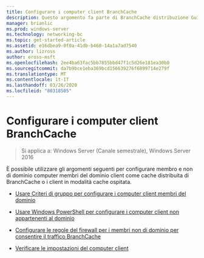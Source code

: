 ```yaml
---
title: Configurare i computer client BranchCache
description: Questo argomento fa parte di BranchCache distribuzione Guide per Windows Server 2016, che illustra come distribuire BranchCache in modalità cache distribuita e ospitato per ottimizzare l'utilizzo della larghezza di banda WAN nelle succursali
manager: brianlic
ms.prod: windows-server
ms.technology: networking-bc
ms.topic: get-started-article
ms.assetid: e16dbea9-0f0a-41db-b460-14a1a7ad7540
ms.author: lizross
author: eross-msft
ms.openlocfilehash: 2ee4ba63fac5bb7855bbd47f1c5d26e181ea30b0
ms.sourcegitcommit: da7b9bce1eba369bcd156639276f6899714e279f
ms.translationtype: MT
ms.contentlocale: it-IT
ms.lasthandoff: 03/26/2020
ms.locfileid: "80318505"
---
```

# <a name="configure-branchcache-client-computers"></a>Configurare i computer client BranchCache

>Si applica a: Windows Server (Canale semestrale), Windows Server 2016

È possibile utilizzare gli argomenti seguenti per configurare membro e non di dominio computer membri del dominio client come cache distribuita di BranchCache o i client in modalità cache ospitata.  
  
-   [Usare Criteri di gruppo per configurare i computer client membri del dominio](../../branchcache/deploy/Use-Group-Policy-to-Configure-Domain-Member-Client-Computers.md)  
  
-   [Usare Windows PowerShell per configurare i computer client non appartenenti al dominio](../../branchcache/deploy/Use-Windows-PowerShell-to-Configure-Non-Domain-Member-Client-Computers.md)  
  
-   [Configurare le regole del firewall per i membri non di dominio per consentire il traffico BranchCache](../../branchcache/deploy/Configure-Firewall-Rules-for-Non-Domain-Members-to-Allow-BranchCache-Traffic.md)  
  
-   [Verificare le impostazioni del computer client](../../branchcache/deploy/Verify-Client-Computer-Settings.md)  
  


